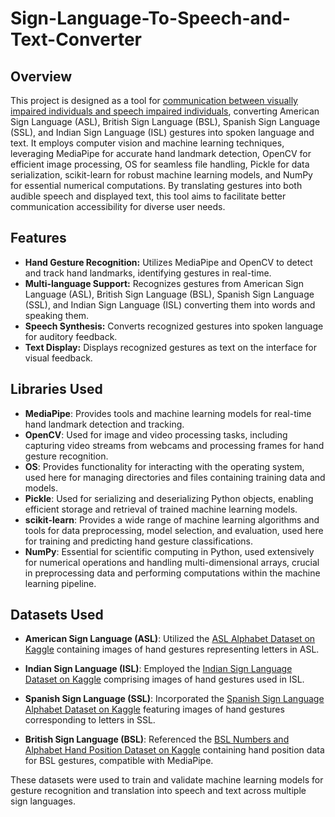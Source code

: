 # Sign-Language-To-Speech-and-Text-Converter


## Overview
This project is designed as a tool for <u>communication between visually impaired individuals and speech impaired individuals</u>, converting American Sign Language (ASL), British Sign Language (BSL), Spanish Sign Language (SSL), and Indian Sign Language (ISL) gestures into spoken language and text. It employs computer vision and machine learning techniques, leveraging MediaPipe for accurate hand landmark detection, OpenCV for efficient image processing, OS for seamless file handling, Pickle for data serialization, scikit-learn for robust machine learning models, and NumPy for essential numerical computations. By translating gestures into both audible speech and displayed text, this tool aims to facilitate better communication accessibility for diverse user needs.

## Features
- **Hand Gesture Recognition:** Utilizes MediaPipe and OpenCV to detect and track hand landmarks, identifying gestures in real-time.
- **Multi-language Support:** Recognizes gestures from American Sign Language (ASL), British Sign Language (BSL), Spanish Sign Language (SSL), and Indian Sign Language (ISL) converting them into words and speaking them.
- **Speech Synthesis:** Converts recognized gestures into spoken language for auditory feedback.
- **Text Display:** Displays recognized gestures as text on the interface for visual feedback.

## Libraries Used

- **MediaPipe**: Provides tools and machine learning models for real-time hand landmark detection and tracking.
- **OpenCV**: Used for image and video processing tasks, including capturing video streams from webcams and processing frames for hand gesture recognition.
- **OS**: Provides functionality for interacting with the operating system, used here for managing directories and files containing training data and models.
- **Pickle**: Used for serializing and deserializing Python objects, enabling efficient storage and retrieval of trained machine learning models.
- **scikit-learn**: Provides a wide range of machine learning algorithms and tools for data preprocessing, model selection, and evaluation, used here for training and predicting hand gesture classifications.
- **NumPy**: Essential for scientific computing in Python, used extensively for numerical operations and handling multi-dimensional arrays, crucial in preprocessing data and performing computations within the machine learning pipeline.


## Datasets Used

- **American Sign Language (ASL)**: Utilized the [ASL Alphabet Dataset on Kaggle](https://www.kaggle.com/datasets/grassknoted/asl-alphabet?select=asl_alphabet_train) containing images of hand gestures representing letters in ASL.
  
- **Indian Sign Language (ISL)**: Employed the [Indian Sign Language Dataset on Kaggle](https://www.kaggle.com/datasets/vaishnaviasonawane/indian-sign-language-dataset) comprising images of hand gestures used in ISL.

- **Spanish Sign Language (SSL)**: Incorporated the [Spanish Sign Language Alphabet Dataset on Kaggle](https://www.kaggle.com/datasets/kirlelea/spanish-sign-language-alphabet-static) featuring images of hand gestures corresponding to letters in SSL.

- **British Sign Language (BSL)**: Referenced the [BSL Numbers and Alphabet Hand Position Dataset on Kaggle](https://www.kaggle.com/datasets/erentatepe/bsl-numbers-and-alphabet-hand-position-for-mediapipe?select=2_HAND_DATASET) containing hand position data for BSL gestures, compatible with MediaPipe.

These datasets were used to train and validate machine learning models for gesture recognition and translation into speech and text across multiple sign languages.

